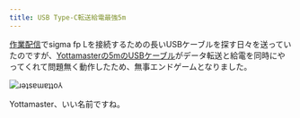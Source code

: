 ```yaml
---
title: USB Type-C転送給電最強5m
---
```

[作業配信](https://www.youtube.com/c/r7kamura)でsigma fp Lを接続するための長いUSBケーブルを探す日々を送っていたのですが、[Yottamasterの5mのUSBケーブル](https://www.amazon.co.jp/dp/B09Y1BY75P)がデータ転送と給電を同時にやってくれて問題無く動作したため、無事エンドゲームとなりました。

![](https://lh4.googleusercontent.com/aoqgrUgNYePgNNSV9FYe2QiP7pwPbD-P7v54ZO8oWZ8O-j1txopwMjCFFOLWyV9xWG8wQ1ctjFMgbvWMlBMe3mgaBWudV829s57AjmTNOmbZ-wfk7JIdKu_ck12ShviSoDVOy0N5d6If_uF2l5Q "ɹǝʇsɐɯɐʇʇo⅄")

Yottamaster、いい名前ですね。
